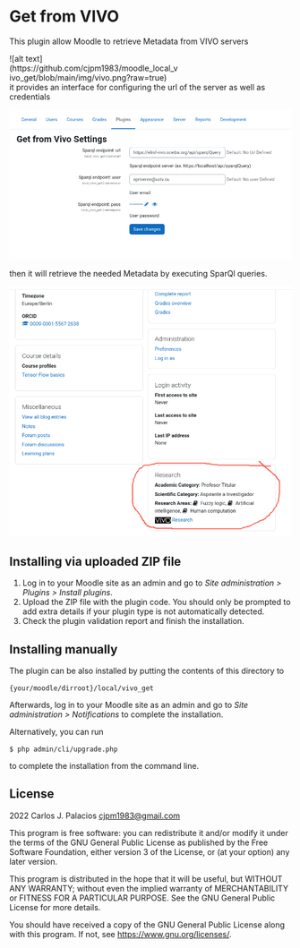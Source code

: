 # Get from VIVO #

This plugin allow Moodle to retrieve Metadata from VIVO servers

<div style="width: 60%; height: 60%">
![alt text](https://github.com/cjpm1983/moodle_local_vivo_get/blob/main/img/vivo.png?raw=true)
</div>
it provides an interface for configuring the url of the server as well as credentials

![alt text](https://github.com/cjpm1983/moodle_local_vivo_get/blob/main/img/settings.png?raw=true)

then it will retrieve the needed Metadata by executing SparQl queries.

![alt text](https://github.com/cjpm1983/moodle_local_vivo_get/blob/main/img/metadata.png?raw=true)


## Installing via uploaded ZIP file ##

1. Log in to your Moodle site as an admin and go to _Site administration >
   Plugins > Install plugins_.
2. Upload the ZIP file with the plugin code. You should only be prompted to add
   extra details if your plugin type is not automatically detected.
3. Check the plugin validation report and finish the installation.

## Installing manually ##

The plugin can be also installed by putting the contents of this directory to

    {your/moodle/dirroot}/local/vivo_get

Afterwards, log in to your Moodle site as an admin and go to _Site administration >
Notifications_ to complete the installation.

Alternatively, you can run

    $ php admin/cli/upgrade.php

to complete the installation from the command line.

## License ##

2022 Carlos J. Palacios <cjpm1983@gmail.com>

This program is free software: you can redistribute it and/or modify it under
the terms of the GNU General Public License as published by the Free Software
Foundation, either version 3 of the License, or (at your option) any later
version.

This program is distributed in the hope that it will be useful, but WITHOUT ANY
WARRANTY; without even the implied warranty of MERCHANTABILITY or FITNESS FOR A
PARTICULAR PURPOSE.  See the GNU General Public License for more details.

You should have received a copy of the GNU General Public License along with
this program.  If not, see <https://www.gnu.org/licenses/>.
